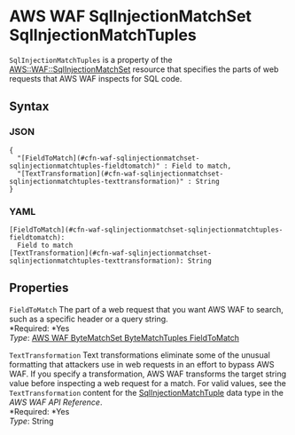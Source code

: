 # AWS WAF SqlInjectionMatchSet SqlInjectionMatchTuples<a name="aws-properties-waf-sqlinjectionmatchset-sqlinjectionmatchtuples"></a>

`SqlInjectionMatchTuples` is a property of the [AWS::WAF::SqlInjectionMatchSet](aws-resource-waf-sqlinjectionmatchset.md) resource that specifies the parts of web requests that AWS WAF inspects for SQL code\.

## Syntax<a name="w3ab2c21c14e1779b5"></a>

### JSON<a name="aws-properties-waf-sqlinjectionmatchset-sqlinjectionmatchtuples-syntax.json"></a>

```
{
  "[FieldToMatch](#cfn-waf-sqlinjectionmatchset-sqlinjectionmatchtuples-fieldtomatch)" : Field to match,
  "[TextTransformation](#cfn-waf-sqlinjectionmatchset-sqlinjectionmatchtuples-texttransformation)" : String
}
```

### YAML<a name="aws-properties-waf-sqlinjectionmatchset-sqlinjectionmatchtuples-syntax.yaml"></a>

```
[FieldToMatch](#cfn-waf-sqlinjectionmatchset-sqlinjectionmatchtuples-fieldtomatch):
  Field to match
[TextTransformation](#cfn-waf-sqlinjectionmatchset-sqlinjectionmatchtuples-texttransformation): String
```

## Properties<a name="w3ab2c21c14e1779b7"></a>

`FieldToMatch`  <a name="cfn-waf-sqlinjectionmatchset-sqlinjectionmatchtuples-fieldtomatch"></a>
The part of a web request that you want AWS WAF to search, such as a specific header or a query string\.  
*Required: *Yes  
*Type*: [AWS WAF ByteMatchSet ByteMatchTuples FieldToMatch](aws-properties-waf-bytematchset-bytematchtuples-fieldtomatch.md)

`TextTransformation`  <a name="cfn-waf-sqlinjectionmatchset-sqlinjectionmatchtuples-texttransformation"></a>
Text transformations eliminate some of the unusual formatting that attackers use in web requests in an effort to bypass AWS WAF\. If you specify a transformation, AWS WAF transforms the target string value before inspecting a web request for a match\. For valid values, see the `TextTransformation` content for the [SqlInjectionMatchTuple](http://docs.aws.amazon.com/waf/latest/APIReference/API_SqlInjectionMatchTuple.html) data type in the *AWS WAF API Reference*\.  
*Required: *Yes  
*Type*: String